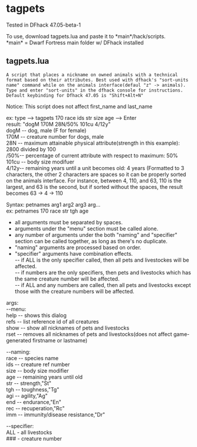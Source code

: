 # tagpets
Tested in DFhack 47.05-beta-1 

To use, download tagpets.lua and paste it to \*main\*/hack/scripts.  
\*main\* = Dwarf Fortress main folder w/ DFhack installed  

tagpets.lua  
---------
	A script that places a nickname on owned animals with a technical format based on their attributes. Best used with dfhack's "sort-units name" command while on the animals interface(defaul "z" -> animals). Type and enter "sort-units" in the dfhack console for instructions. Default keybinding for Dfhack 47.05 is "Shift+Alt+N"  
Notice: This script does not affect first_name and last_name  

ex: type --> tagpets 170 race ids str size age --> Enter  
 result: "dogM 170M 28N/50% 101cu   4/12y"  
	dogM -- dog, male (F for female)  
	170M -- creature number for dogs, male  
	28N -- maximum attainable physical attribute(strength in this example): 2800 divided by 100  
	/50%-- percentage of current attribute with respect to maximum: 50%  
	101cu -- body size modifuer  
	  4/12y-- remaining years until a unit becomes old: 4 years (Formatted to 3 characters, the other 2 characters are spaces so it can be properly sorted on the animals interface. For instance, between 4, 110, and 63, 110 is the largest, and 63 is the second, but if sorted without the spaces, the result becomes 63 -> 4 -> 110

Syntax:
petnames arg1 arg2 arg3 arg...  
ex: petnames 170 race str tgh age  

* all arguments must be separated by spaces.  
* arguments under the "menu" section must be called alone.  
* any number of arguments under the both "naming" and "specifier" section can be called together, as long as there's no duplicate.  
* "naming" arguments are processed based on order.  
* "specifier" arguments have combination effects.  
-- if ALL is the only specifier called, then all pets and livestockes will be affected.  
-- if numbers are the only specifiers, then pets and livestocks which has the same creature number will be affected.  
-- if ALL and any numbers are called, then all pets and livestocks except those with the creature numbers will be affected.  

args:  
--menu:  
	help -- shows this dialog  
	refs -- list reference id of all creatures  
	show -- show all nicknames of pets and livestocks  
	rset -- removes all nicknames of pets and livestocks(does not affect game-generated firstname or lastname)  

--naming:  
	race -- species name  
	ids -- creature ref number  
	size -- body size modifier  
	age -- remaining years until old  
	str -- strength,"St"  
	tgh -- toughness,"Tg"  
	agi -- agility,"Ag"  
	end -- endurance,"En"  
	rec -- recuperation,"Rc"  
	imm -- immunity/disease resistance,"Dr"  

--specifier:  
	ALL - all livestocks  
	### - creature number  
